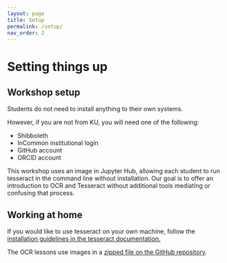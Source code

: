 ```yaml
---
layout: page
title: Setup
permalink: /setup/
nav_order: 2
---
```


# Setting things up

## Workshop setup
Students do not need to install anything to their own systems. 

However, if you are not from KU, you will need one of the following:
- Shibboleth
- InCommon institutional login
- GitHub account
- ORCID account

This workshop uses an image in Jupyter Hub, allowing each student to run tesseract in the command line without installation. Our goal is to offer an introduction to OCR and Tesseract without additional tools mediating or confusing that process.

## Working at home
If you would like to use tesseract on your own machine, follow the [installation guidelines in the tesseract documentation.](https://tesseract-ocr.github.io/tessdoc/#compiling-and-installation)

The OCR lessons use images in a [zipped file on the GitHub repository](https://github.com/kaylendwyer/idrh-ocr-2022/blob/main/OCR-images.zip).

